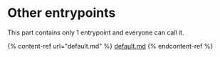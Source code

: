 # Other entrypoints

This part contains only 1 entrypoint and everyone can call it.

{% content-ref url="default.md" %}
[default.md](default.md)
{% endcontent-ref %}
